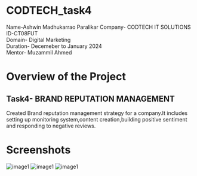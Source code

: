 # CODTECH_task4
Name-Ashwin Madhukarrao Paralikar
Company- CODTECH IT SOLUTIONS<br>
ID-CT08FUT<br>
Domain- Digital Marketing<br>
Duration- Decemeber to January 2024<br>
Mentor- Muzammil Ahmed

# Overview of the Project
## Task4- BRAND REPUTATION MANAGEMENT
Created Brand reputation management strategy for a company.It includes setting up monitoring system,content creation,building positive sentiment and responding to negative reviews.
# Screenshots
![image1](https://github.com/ashwin2023paralikar/codtech_4/blob/abe4bea1118ba20c9f3eac529d59d2d751019a6f/Screenshot%202025-01-24%20170325.png)
![image1](https://github.com/ashwin2023paralikar/codtech_4/blob/abe4bea1118ba20c9f3eac529d59d2d751019a6f/Screenshot%202025-01-24%20170344.png)
![image1](https://github.com/ashwin2023paralikar/codtech_4/blob/abe4bea1118ba20c9f3eac529d59d2d751019a6f/Screenshot%202025-01-24%20170401.png)
